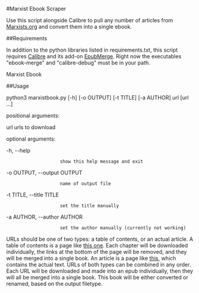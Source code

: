 #Marxist Ebook Scraper

Use this script alongside Calibre to pull any number of articles from [Marxists.org](marxists.org) and convert them into a single ebook.

##Requirements

In addition to the python libraries listed in requirements.txt, this script requires [Calibre](https://calibre-ebook.com/) and its add-on [EpubMerge](https://www.mobileread.com/forums/showthread.php?t=169744). Right now the executables "ebook-merge" and "calibre-debug" must be in your path.

Marxist Ebook

##Usage

python3 marxistbook.py [-h] [-o OUTPUT] [-t TITLE] [-a AUTHOR] url [url ...]

positional arguments:

  url                   urls to download

optional arguments:

  -h, --help
  
                        show this help message and exit
  
  -o OUTPUT, --output OUTPUT
  
                        name of output file
                        
  -t TITLE, --title TITLE
  
                        set the title manually
                        
  -a AUTHOR, --author AUTHOR
  
                        set the author manually (currently not working)

URLs should be one of two types: a table of contents, or an actual article.
A table of contents is a page like [this one](https://www.marxists.org/archive/lenin/works/1914/self-det/index.htm).
Each chapter will be downloaded individually, the links at the bottom of the page will be removed, and they will be merged into a single book.
An article is a page like [this](https://www.marxists.org/archive/lenin/works/1912/jun/17.htm), which contains the actual text.
URLs of both types can be combined in any order. Each URL will be downloaded and made into an epub individually, then they will all be merged into a single book.
This book will be either converted or renamed, based on the output filetype.
